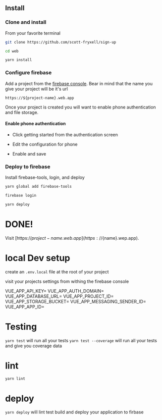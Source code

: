 
## Install

### Clone and install

From your favorite terminal

``` bash
git clone https://github.com/scott-fryxell/sign-up

cd web

yarn install
```

### Configure firebase

Add a project from the [firebase console](https://console.firebase.google.com). Bear in mind that the name you give your project will be it's url

`https://${project-name}.web.app`

Once your project is created you will want to enable phone authentication and file storage.

#### Enable phone authentication

- Click getting started from the authentication screen

- Edit the configuration for phone

- Enable and save

### Deploy to firebase

Install firebase-tools, login, and deploy

``` bash
yarn global add firebase-tools

firebase login

yarn deploy
```

# DONE!

Visit [https://${project-name}.web.app](https://${name}.wep.app).


# local Dev setup

create an `.env.local` file at the root of your project

visit your projects settings from withing the firebase console

VUE_APP_API_KEY=
VUE_APP_AUTH_DOMAIN=
VUE_APP_DATABASE_URL=
VUE_APP_PROJECT_ID=
VUE_APP_STORAGE_BUCKET=
VUE_APP_MESSAGING_SENDER_ID=
VUE_APP_APP_ID=

# Testing

`yarn test` will run all your tests
`yarn test --coverage` will run all your tests and give you coverage data

# lint
`yarn lint`

# deploy

`yarn deploy` will lint test build and deploy your application to firbase

